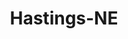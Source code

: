 ---
title: Hastings-NE
slug: hastings-ne
f_state:
- cms/state/nebraska.md
f_locations:
- cms/payday-loan/ace-cash-advance-887.md
- cms/payday-loan/advance-america-2047.md
- cms/payday-loan/advance-america-2054.md
- cms/payday-loan/cash-spot-8402.md
- cms/payday-loan/direct-check-15850.md
- cms/payday-loan/payday-express-23871.md
updated-on: '2024-05-30T13:41:28.615Z'
created-on: '2024-05-30T13:41:28.615Z'
published-on: '2024-05-30T13:54:32.469Z'
f_city: Hastings
layout: '[city].html'
tags: city
---